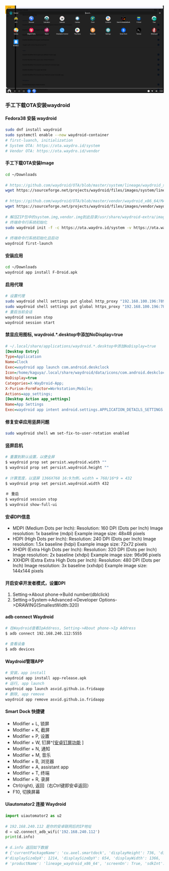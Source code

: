 ![Waydroid Smart Dock](./images/waydroid-smartdock.png)

### 手工下载OTA安装waydroid

#### Fedora38 安装 waydroid
```sh
sudo dnf install waydroid
sudo systemctl enable --now waydroid-container
# first-luanch, initialization
# System OTA: https://ota.waydro.id/system
# Vendor OTA: https://ota.waydro.id/vendor
```

#### 手工下载OTA安装Image
```sh
cd ~/Downloads

# https://github.com/waydroid/OTA/blob/master/system/lineage/waydroid_x86_64/VANILLA.json
wget https://sourceforge.net/projects/waydroid/files/images/system/lineage/waydroid_x86_64/lineage-18.1-20230819-VANILLA-waydroid_x86_64-system.zip/download

# https://github.com/waydroid/OTA/blob/master/vendor/waydroid_x86_64/MAINLINE.json
wget https://sourceforge.net/projects/waydroid/files/images/vendor/waydroid_x86_64/lineage-18.1-20230819-MAINLINE-waydroid_x86_64-vendor.zip/download

# 解压ZIP包中的system.img,vendor.img到此目录/usr/share/waydroid-extra/images/
# 终端命令行系统初始化
sudo waydroid init -f -c https://ota.waydro.id/system -v https://ota.waydro.id/vendor

# 终端命令行系统初始化且启动
waydroid first-launch
```

#### 安装应用
```sh
cd ~/Downloads
waydroid app install F-Droid.apk
```

#### 启用代理
```sh
# 设置代理
sudo waydroid shell settings put global http_proxy "192.168.100.196:7890"
sudo waydroid shell settings put global https_proxy "192.168.100.196:7890"
# 重启当前会话
waydroid session stop
waydroid session start
```

#### 禁显应用图标, waydroid.*.desktop中添加NoDisplay=true
```ini
# ~/.local/share/applications/waydroid.*.desktop中添加NoDisplay=true
[Desktop Entry]
Type=Application
Name=Clock
Exec=waydroid app launch com.android.deskclock
Icon=/home/kaguya/.local/share/waydroid/data/icons/com.android.deskclock.png
NoDisplay=true
Categories=X-WayDroid-App;
X-Purism-FormFactor=Workstation;Mobile;
Actions=app_settings;
[Desktop Action app_settings]
Name=App Settings
Exec=waydroid app intent android.settings.APPLICATION_DETAILS_SETTINGS package:com.android.deskclock
```

#### 修复安卓应用竖屏问题
```sh
sudo waydroid shell wm set-fix-to-user-rotation enabled
```

#### 竖屏启机
```sh
# 重置到默认设置，以便全屏
$ waydroid prop set persist.waydroid.width ""
$ waydroid prop set persist.waydroid.height ""

# 计算宽度，以竖屏 1366X768 16:9为例，width = 768/16*9 = 432
$ waydroid prop set persist.waydroid.width 432

＃ 重启
$ waydroid session stop
$ waydroid show-full-ui
```

#### 安卓DPI信息
- MDPI (Medium Dots per Inch):    Resolution: 160 DPI (Dots per Inch)    Image resolution: 1x baseline (mdpi)    Example image size: 48x48 pixels
- HDPI (High Dots per Inch):    Resolution: 240 DPI (Dots per Inch)    Image resolution: 1.5x baseline (hdpi)    Example image size: 72x72 pixels
- XHDPI (Extra High Dots per Inch):    Resolution: 320 DPI (Dots per Inch)    Image resolution: 2x baseline (xhdpi)    Example image size: 96x96 pixels
- XXHDPI (Extra Extra High Dots per Inch):    Resolution: 480 DPI (Dots per Inch)    Image resolution: 3x baseline (xxhdpi)    Example image size: 144x144 pixels

#### 开启安卓开发者模式，设置DPI
1. Setting->About phone->Build number(dblclick)
2. Setting->System->Advanced->Developer Options->DRAWING(SmallestWidth:320)

#### adb connect Waydroid
```sh
# 在Waydroid查看IpAddress, Setting->About phone->Ip Address
$ adb connect 192.168.240.112:5555

# 查看设备
$ adb devices 
```

#### Waydroid管理APP
```sh
# 安装，app install
waydroid app install app-release.apk
# 运行, app launch
waydroid app launch asvid.github.io.fridaapp
# 删除, app remove
waydroid app remove asvid.github.io.fridaapp
```

#### Smart Dock 快捷键
- Modifier + L, 锁屏
- Modifier + K, 截屏
- Modifier + P, 设置
- Modifier + W, 钉屏^[[安卓钉屏功能](https://support.google.com/android/answer/9455138?hl=zh-Hans&sjid=9320511781645990179-AP "安卓使用入门－固定和取消固定屏幕")
]
- Modifier + N, 通知
- Modifier + M, 音乐
- Modifier + B, 浏览器
- Modifier + A, assistant app
- Modifier + T, 终端
- Modifier + R, 录屏
- Ctrl(right),  返回（右Ctrl键即安卓返回）
- F10, 切换屏幕



#### Uiautomator2 连接 Waydroid
```python
import uiautomator2 as u2

# 192.168.240.112 是你的安卓联网后的IP地址
d = u2.connect_adb_wifi('192.168.240.112')
print(d.info)

# d.info 返回如下数据
# {'currentPackageName': 'cu.axel.smartdock', 'displayHeight': 736, 'displayRotation': 0, 
#'displaySizeDpX': 1214, 'displaySizeDpY': 654, 'displayWidth': 1366, 
# 'productName': 'lineage_waydroid_x86_64', 'screenOn': True, 'sdkInt': 30, 'naturalOrientation': True}
```
